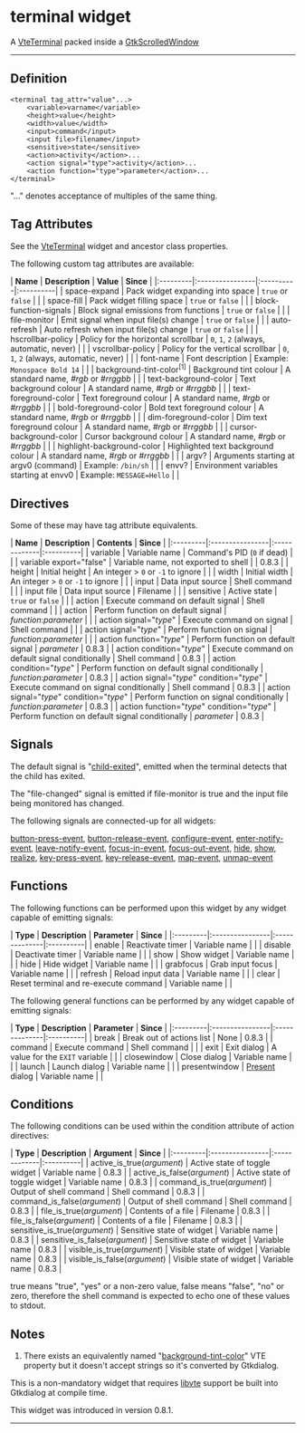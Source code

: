 # terminal widget #

A [VteTerminal](http://developer.gnome.org/vte/unstable/VteTerminal.html) packed inside a [GtkScrolledWindow](http://developer.gnome.org/gtk2/2.24/GtkScrolledWindow.html)


---


## Definition ##

```
<terminal tag_attr="value"...>
	<variable>varname</variable>
	<height>value</height>
	<width>value</width>
	<input>command</input>
	<input file>filename</input>
	<sensitive>state</sensitive>
	<action>activity</action>...
	<action signal="type">activity</action>...
	<action function="type">parameter</action>...
</terminal>
```

"..." denotes acceptance of multiples of the same thing.

## Tag Attributes ##

See the [VteTerminal](http://developer.gnome.org/vte/unstable/VteTerminal.html#VteTerminal.object-hierarchy) widget and ancestor class properties.

The following custom tag attributes are available:

<a href='Hidden comment: ExportTableStart'></a>
| **Name** | **Description** | **Value** | **Since** |
|:---------|:----------------|:----------|:----------|
| space-expand | Pack widget expanding into space | `true` or `false` |           |
| space-fill | Pack widget filling space | `true` or `false` |           |
| block-function-signals | Block signal emissions from functions | `true` or `false` |           |
| file-monitor | Emit signal when input file(s) change | `true` or `false` |           |
| auto-refresh | Auto refresh when input file(s) change | `true` or `false` |           |
| hscrollbar-policy | Policy for the horizontal scrollbar | `0`, `1`, `2` (always, automatic, never) |           |
| vscrollbar-policy | Policy for the vertical scrollbar | `0`, `1`, `2` (always, automatic, never) |           |
| font-name | Font description | Example: `Monospace Bold 14` |           |
| background-tint-color<sup>[1]</sup> | Background tint colour | A standard name,  _#rgb_ or  _#rrggbb_ |           |
| text-background-color | Text background colour | A standard name,  _#rgb_ or  _#rrggbb_ |           |
| text-foreground-color | Text foreground colour | A standard name,  _#rgb_ or  _#rrggbb_ |           |
| bold-foreground-color | Bold text foreground colour | A standard name,  _#rgb_ or  _#rrggbb_ |           |
| dim-foreground-color | Dim text foreground colour | A standard name,  _#rgb_ or  _#rrggbb_ |           |
| cursor-background-color | Cursor background colour | A standard name,  _#rgb_ or  _#rrggbb_ |           |
| highlight-background-color | Highlighted text background colour | A standard name,  _#rgb_ or  _#rrggbb_ |           |
| argv?    | Arguments starting at argv0 (command) | Example: `/bin/sh` |           |
| envv?    | Environment variables starting at envv0 | Example: `MESSAGE=Hello` |           |
<a href='Hidden comment: ExportTableEnd'></a>

## Directives ##

Some of these may have tag attribute equivalents.

<a href='Hidden comment: ExportTableStart'></a>
| **Name** | **Description** | **Contents** | **Since** |
|:---------|:----------------|:-------------|:----------|
| variable | Variable name   | Command's PID (`0` if dead) |           |
| variable export="false" | Variable name, not exported to shell |              | 0.8.3     |
| height   | Initial height  | An integer > `0` or `-1` to ignore |           |
| width    | Initial width   | An integer > `0` or `-1` to ignore |           |
| input    | Data input source | Shell command |           |
| input file | Data input source | Filename     |           |
| sensitive | Active state    | `true` or `false` |           |
| action   | Execute command on default signal | Shell command |           |
| action   | Perform function on default signal | _function_:_parameter_ |           |
| action signal="_type_" | Execute command on signal | Shell command |           |
| action signal="_type_" | Perform function on signal | _function_:_parameter_ |           |
| action function="_type_" | Perform function on default signal | _parameter_  | 0.8.3     |
| action condition="_type_" | Execute command on default signal conditionally | Shell command | 0.8.3     |
| action condition="_type_" | Perform function on default signal conditionally | _function_:_parameter_ | 0.8.3     |
| action signal="_type_" condition="_type_" | Execute command on signal conditionally | Shell command | 0.8.3     |
| action signal="_type_" condition="_type_" | Perform function on signal conditionally | _function_:_parameter_ | 0.8.3     |
| action function="_type_" condition="_type_" | Perform function on default signal conditionally | _parameter_  | 0.8.3     |
<a href='Hidden comment: ExportTableEnd'></a>

## Signals ##

The default signal is "[child-exited](http://developer.gnome.org/vte/unstable/VteTerminal.html#VteTerminal-child-exited)", emitted when the terminal detects that the child has exited.

The "file-changed" signal is emitted if file-monitor is true and the input file being monitored has changed.

The following signals are connected-up for all widgets:

[button-press-event](http://developer.gnome.org/gtk2/2.24/GtkWidget.html#GtkWidget-button-press-event), [button-release-event](http://developer.gnome.org/gtk2/2.24/GtkWidget.html#GtkWidget-button-release-event), [configure-event](http://developer.gnome.org/gtk2/2.24/GtkWidget.html#GtkWidget-configure-event), [enter-notify-event](http://developer.gnome.org/gtk2/2.24/GtkWidget.html#GtkWidget-enter-notify-event), [leave-notify-event](http://developer.gnome.org/gtk2/2.24/GtkWidget.html#GtkWidget-leave-notify-event), [focus-in-event](http://developer.gnome.org/gtk2/2.24/GtkWidget.html#GtkWidget-focus-in-event), [focus-out-event](http://developer.gnome.org/gtk2/2.24/GtkWidget.html#GtkWidget-focus-out-event), [hide](http://developer.gnome.org/gtk2/2.24/GtkWidget.html#GtkWidget-hide), [show](http://developer.gnome.org/gtk2/2.24/GtkWidget.html#GtkWidget-show), [realize](http://developer.gnome.org/gtk2/2.24/GtkWidget.html#GtkWidget-realize), [key-press-event](http://developer.gnome.org/gtk2/2.24/GtkWidget.html#GtkWidget-key-press-event), [key-release-event](http://developer.gnome.org/gtk2/2.24/GtkWidget.html#GtkWidget-key-release-event), [map-event](http://developer.gnome.org/gtk2/2.24/GtkWidget.html#GtkWidget-map-event), [unmap-event](http://developer.gnome.org/gtk2/2.24/GtkWidget.html#GtkWidget-unmap-event)

## Functions ##

The following functions can be performed upon this widget by any widget capable of emitting signals:

<a href='Hidden comment: ExportTableStart'></a>
| **Type** | **Description** | **Parameter** | **Since** |
|:---------|:----------------|:--------------|:----------|
| enable   | Reactivate timer | Variable name |           |
| disable  | Deactivate timer | Variable name |           |
| show     | Show widget     | Variable name |           |
| hide     | Hide widget     | Variable name |           |
| grabfocus | Grab input focus | Variable name |           |
| refresh  | Reload input data | Variable name |           |
| clear    | Reset terminal and re-execute command | Variable name |           |
<a href='Hidden comment: ExportTableEnd'></a>

The following general functions can be performed by any widget capable of emitting signals:

<a href='Hidden comment: ExportTableStart'></a>
| **Type** | **Description** | **Parameter** | **Since** |
|:---------|:----------------|:--------------|:----------|
| break    | Break out of actions list | None          | 0.8.3     |
| command  | Execute command | Shell command |           |
| exit     | Exit dialog     | A value for the `EXIT` variable |           |
| closewindow | Close dialog    | Variable name |           |
| launch   | Launch dialog   | Variable name |           |
| presentwindow | [Present](http://developer.gnome.org/gtk2/2.24/GtkWindow.html#gtk-window-present) dialog | Variable name |           |
<a href='Hidden comment: ExportTableEnd'></a>

## Conditions ##

The following conditions can be used within the condition attribute of action directives:

<a href='Hidden comment: ExportTableStart'></a>
| **Type** | **Description** | **Argument** | **Since** |
|:---------|:----------------|:-------------|:----------|
| active\_is\_true(_argument_) | Active state of toggle widget | Variable name | 0.8.3     |
| active\_is\_false(_argument_) | Active state of toggle widget | Variable name | 0.8.3     |
| command\_is\_true(_argument_) | Output of shell command | Shell command | 0.8.3     |
| command\_is\_false(_argument_) | Output of shell command | Shell command | 0.8.3     |
| file\_is\_true(_argument_) | Contents of a file | Filename     | 0.8.3     |
| file\_is\_false(_argument_) | Contents of a file | Filename     | 0.8.3     |
| sensitive\_is\_true(_argument_) | Sensitive state of widget | Variable name | 0.8.3     |
| sensitive\_is\_false(_argument_) | Sensitive state of widget | Variable name | 0.8.3     |
| visible\_is\_true(_argument_) | Visible state of widget | Variable name | 0.8.3     |
| visible\_is\_false(_argument_) | Visible state of widget | Variable name | 0.8.3     |
<a href='Hidden comment: ExportTableEnd'></a>

true means "true", "yes" or a non-zero value, false means "false", "no" or zero, therefore the shell command is expected to echo one of these values to stdout.

## Notes ##

1. There exists an equivalently named "[background-tint-color](http://developer.gnome.org/vte/unstable/VteTerminal.html#VteTerminal--background-tint-color)" VTE property but it doesn't accept strings so it's converted by Gtkdialog.

This is a non-mandatory widget that requires [libvte](http://ftp.gnome.org/pub/gnome/sources/vte/) support be built into Gtkdialog at compile time.

This widget was introduced in version 0.8.1.


---
